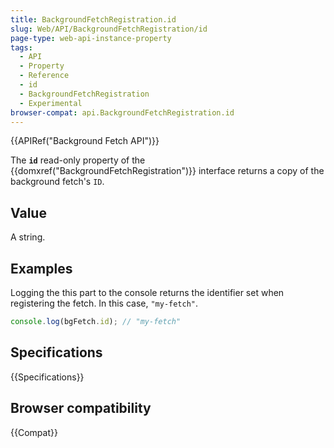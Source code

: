 ```yaml
---
title: BackgroundFetchRegistration.id
slug: Web/API/BackgroundFetchRegistration/id
page-type: web-api-instance-property
tags:
  - API
  - Property
  - Reference
  - id
  - BackgroundFetchRegistration
  - Experimental
browser-compat: api.BackgroundFetchRegistration.id
---
```

{{APIRef("Background Fetch API")}}

The **`id`** read-only property of the {{domxref("BackgroundFetchRegistration")}} interface returns a copy of the background fetch's `ID`.

## Value

A string.

## Examples

Logging the this part to the console returns the identifier set when registering the fetch. In this case, `"my-fetch"`.

```js
console.log(bgFetch.id); // "my-fetch"
```

## Specifications

{{Specifications}}

## Browser compatibility

{{Compat}}
